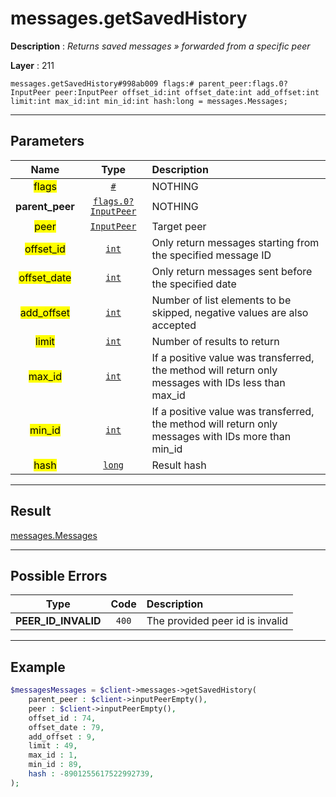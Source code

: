 # messages.getSavedHistory

**Description** : *Returns saved messages &raquo; forwarded from a specific peer*

**Layer** : 211

```tl
messages.getSavedHistory#998ab009 flags:# parent_peer:flags.0?InputPeer peer:InputPeer offset_id:int offset_date:int add_offset:int limit:int max_id:int min_id:int hash:long = messages.Messages;
```

---

## Parameters

| Name | Type | Description |
| :---: | :---: | :--- |
| <mark>flags</mark> | [`#`](type/#) | NOTHING |
| **parent_peer** | [`flags.0?InputPeer`](type/InputPeer) | NOTHING |
| <mark>peer</mark> | [`InputPeer`](type/InputPeer) | Target peer |
| <mark>offset_id</mark> | [`int`](type/int) | Only return messages starting from the specified message ID |
| <mark>offset_date</mark> | [`int`](type/int) | Only return messages sent before the specified date |
| <mark>add_offset</mark> | [`int`](type/int) | Number of list elements to be skipped, negative values are also accepted |
| <mark>limit</mark> | [`int`](type/int) | Number of results to return |
| <mark>max_id</mark> | [`int`](type/int) | If a positive value was transferred, the method will return only messages with IDs less than max_id |
| <mark>min_id</mark> | [`int`](type/int) | If a positive value was transferred, the method will return only messages with IDs more than min_id |
| <mark>hash</mark> | [`long`](type/long) | Result hash |

---

## Result

[messages.Messages](type/messages.Messages)

---

## Possible Errors

| Type | Code | Description |
| :---: | :---: | :--- |
| **PEER_ID_INVALID** | `400` | The provided peer id is invalid |

---

## Example

```php
$messagesMessages = $client->messages->getSavedHistory(
	parent_peer : $client->inputPeerEmpty(),
	peer : $client->inputPeerEmpty(),
	offset_id : 74,
	offset_date : 79,
	add_offset : 9,
	limit : 49,
	max_id : 1,
	min_id : 89,
	hash : -8901255617522992739,
);
```